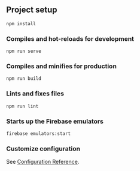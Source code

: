 ## Project setup
```
npm install
```

### Compiles and hot-reloads for development
```
npm run serve
```

### Compiles and minifies for production
```
npm run build
```

### Lints and fixes files
```
npm run lint
```

### Starts up the Firebase emulators
```
firebase emulators:start
```

### Customize configuration
See [Configuration Reference](https://cli.vuejs.org/config/).
